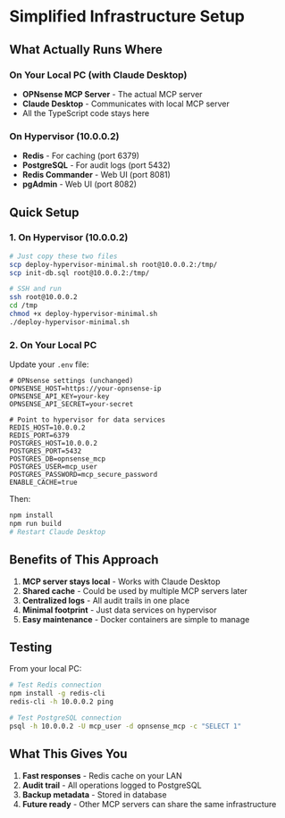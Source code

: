 # Simplified Infrastructure Setup

## What Actually Runs Where

### On Your Local PC (with Claude Desktop)
- **OPNsense MCP Server** - The actual MCP server
- **Claude Desktop** - Communicates with local MCP server
- All the TypeScript code stays here

### On Hypervisor (10.0.0.2)
- **Redis** - For caching (port 6379)
- **PostgreSQL** - For audit logs (port 5432)
- **Redis Commander** - Web UI (port 8081)
- **pgAdmin** - Web UI (port 8082)

## Quick Setup

### 1. On Hypervisor (10.0.0.2)

```bash
# Just copy these two files
scp deploy-hypervisor-minimal.sh root@10.0.0.2:/tmp/
scp init-db.sql root@10.0.0.2:/tmp/

# SSH and run
ssh root@10.0.0.2
cd /tmp
chmod +x deploy-hypervisor-minimal.sh
./deploy-hypervisor-minimal.sh
```

### 2. On Your Local PC

Update your `.env` file:
```env
# OPNsense settings (unchanged)
OPNSENSE_HOST=https://your-opnsense-ip
OPNSENSE_API_KEY=your-key
OPNSENSE_API_SECRET=your-secret

# Point to hypervisor for data services
REDIS_HOST=10.0.0.2
REDIS_PORT=6379
POSTGRES_HOST=10.0.0.2
POSTGRES_PORT=5432
POSTGRES_DB=opnsense_mcp
POSTGRES_USER=mcp_user
POSTGRES_PASSWORD=mcp_secure_password
ENABLE_CACHE=true
```

Then:
```bash
npm install
npm run build
# Restart Claude Desktop
```

## Benefits of This Approach

1. **MCP server stays local** - Works with Claude Desktop
2. **Shared cache** - Could be used by multiple MCP servers later
3. **Centralized logs** - All audit trails in one place
4. **Minimal footprint** - Just data services on hypervisor
5. **Easy maintenance** - Docker containers are simple to manage

## Testing

From your local PC:
```bash
# Test Redis connection
npm install -g redis-cli
redis-cli -h 10.0.0.2 ping

# Test PostgreSQL connection
psql -h 10.0.0.2 -U mcp_user -d opnsense_mcp -c "SELECT 1"
```

## What This Gives You

1. **Fast responses** - Redis cache on your LAN
2. **Audit trail** - All operations logged to PostgreSQL
3. **Backup metadata** - Stored in database
4. **Future ready** - Other MCP servers can share the same infrastructure
